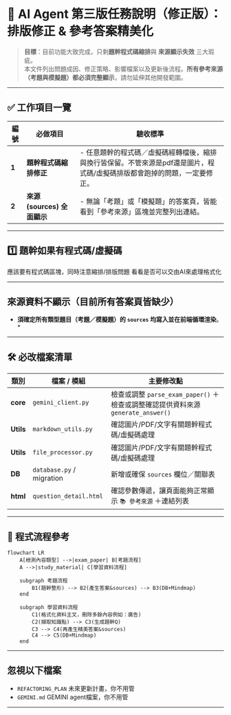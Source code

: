 # 📌 AI Agent 第三版任務說明（修正版）：排版修正 & 參考答案精美化

> **目標**：目前功能大致完成，只剩**題幹程式碼縮排**與 **來源顯示失效** 三大瑕疵。  
> 本文件列出問題成因、修正策略、影響檔案以及更新後流程。**所有參考來源（考題與模擬題）都必須完整顯示**，請勿延伸其他開發範圍。

---

## ✅ 工作項目一覽

| 編號 | 必做項目 | 驗收標準 |
|------|----------|----------|
| **1** | **題幹程式碼縮排修正** | - 任意題幹的程式碼／虛擬碼經轉檔後，縮排與換行皆保留。不管來源是pdf還是圖片，程式碼/虛擬碼排版都會跑掉的問題，一定要修正。 |
| **2** | **來源 (sources) 全面顯示** | - 無論「考題」或「模擬題」的答案頁，皆能看到「參考來源」區塊並完整列出連結。 |

---

## 1️⃣ 題幹如果有程式碼/虛擬碼
應該要有程式碼區塊，同時注意縮排/排版問題
看看是否可以交由AI來處理格式化

---

##  來源資料不顯示（目前所有答案頁皆缺少）

* **須確定所有類型題目（考題／模擬題）的 `sources` 均寫入並在前端循環渲染**。 *

---

## 🛠️ 必改檔案清單

| 類別 | 檔案 / 模組 | 主要修改點 |
|------|-------------|-----------|
| **core** | `gemini_client.py` | 檢查或調整 `parse_exam_paper()` ＋ 檢查或調整確認提供資料來源 `generate_answer()` |
| **Utils** | `markdown_utils.py` | 確認圖片/PDF/文字有關題幹程式碼/虛擬碼處理 |
| **Utils** | `file_processor.py` | 確認圖片/PDF/文字有關題幹程式碼/虛擬碼處理 |
| **DB** | `database.py` / migration | 新增或確保 `sources` 欄位／關聯表 |
| **html** | `question_detail.html` | 確認參數傳遞，讓頁面能夠正常顯示 `📚 參考來源` ＋連結列表  |

---

## 🧬 程式流程參考

```mermaid
flowchart LR
    A[檢測內容類型] -->|exam_paper| B[考題流程]
    A -->|study_material| C[學習資料流程]

    subgraph 考題流程
        B1(題幹整形) --> B2(產生答案&sources) --> B3(DB+Mindmap)
    end

    subgraph 學習資料流程
        C1(格式化資料主文，刪除多餘內容例如：廣告)
        C2(擷取知識點) --> C3(生成題幹Q)
        C3 --> C4(再產生精美答案&sources)
        C4 --> C5(DB+Mindmap)
    end
```

---


## 忽視以下檔案

- `REFACTORING_PLAN` 未來更新計畫，你不用管  
- `GEMINI.md` GEMINI agent檔案，你不用管  

---
